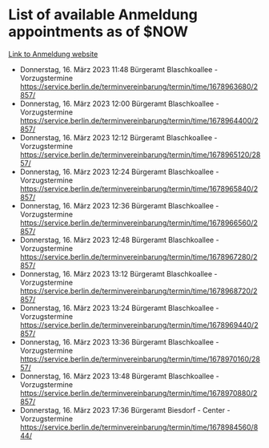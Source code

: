 # List of available Anmeldung appointments as of $NOW
[Link to Anmeldung website](https://service.berlin.de/terminvereinbarung/termin/tag.php?termin=1&anliegen[]=120686&dienstleisterlist=122210,122217,327316,122219,327312,122227,327314,122231,327346,122243,327348,122254,122252,329742,122260,329745,122262,329748,122271,327278,122273,327274,122277,327276,330436,122280,327294,122282,327290,122284,327292,122291,327270,122285,327266,122286,327264,122296,327268,150230,329760,122297,327286,122294,327284,122312,329763,122314,329775,122304,327330,122311,327334,122309,327332,317869,122281,327352,122279,329772,122283,122276,327324,122274,327326,122267,329766,122246,327318,122251,327320,122257,327322,122208,327298,122226,327300&herkunft=http%3A%2F%2Fservice.berlin.de%2Fdienstleistung%2F120686%2F)
- Donnerstag, 16. März 2023 11:48 Bürgeramt Blaschkoallee - Vorzugstermine https://service.berlin.de/terminvereinbarung/termin/time/1678963680/2857/
- Donnerstag, 16. März 2023 12:00 Bürgeramt Blaschkoallee - Vorzugstermine https://service.berlin.de/terminvereinbarung/termin/time/1678964400/2857/
- Donnerstag, 16. März 2023 12:12 Bürgeramt Blaschkoallee - Vorzugstermine https://service.berlin.de/terminvereinbarung/termin/time/1678965120/2857/
- Donnerstag, 16. März 2023 12:24 Bürgeramt Blaschkoallee - Vorzugstermine https://service.berlin.de/terminvereinbarung/termin/time/1678965840/2857/
- Donnerstag, 16. März 2023 12:36 Bürgeramt Blaschkoallee - Vorzugstermine https://service.berlin.de/terminvereinbarung/termin/time/1678966560/2857/
- Donnerstag, 16. März 2023 12:48 Bürgeramt Blaschkoallee - Vorzugstermine https://service.berlin.de/terminvereinbarung/termin/time/1678967280/2857/
- Donnerstag, 16. März 2023 13:12 Bürgeramt Blaschkoallee - Vorzugstermine https://service.berlin.de/terminvereinbarung/termin/time/1678968720/2857/
- Donnerstag, 16. März 2023 13:24 Bürgeramt Blaschkoallee - Vorzugstermine https://service.berlin.de/terminvereinbarung/termin/time/1678969440/2857/
- Donnerstag, 16. März 2023 13:36 Bürgeramt Blaschkoallee - Vorzugstermine https://service.berlin.de/terminvereinbarung/termin/time/1678970160/2857/
- Donnerstag, 16. März 2023 13:48 Bürgeramt Blaschkoallee - Vorzugstermine https://service.berlin.de/terminvereinbarung/termin/time/1678970880/2857/
- Donnerstag, 16. März 2023 17:36 Bürgeramt Biesdorf - Center - Vorzugstermine https://service.berlin.de/terminvereinbarung/termin/time/1678984560/844/
